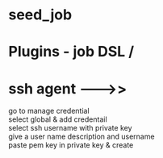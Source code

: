 # seed_job
# Plugins - job DSL /
  #        ssh agent  --->>  
  go to manage credential     
  select global & add credentail   
  select ssh username with private key     
  give a user name description and username    
  paste pem key in private key & create   
  
  
          
